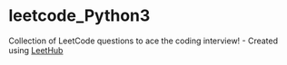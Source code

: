 # leetcode_Python3
Collection of LeetCode questions to ace the coding interview! - Created using [LeetHub](https://github.com/QasimWani/LeetHub)
